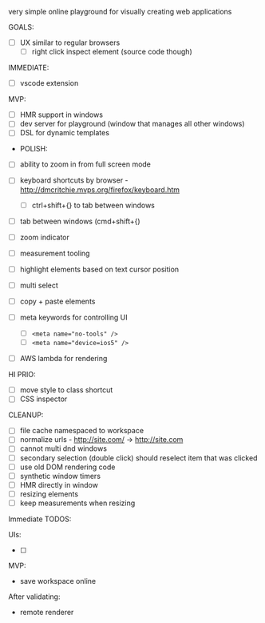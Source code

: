 very simple online playground for visually creating web applications

GOALS:

- [ ] UX similar to regular browsers
  - [ ] right click inspect element (source code though)

IMMEDIATE:

- [ ] vscode extension

MVP:

- [ ] HMR support in windows
- [ ] dev server for playground (window that manages all other windows)
- [ ] DSL for dynamic templates

- POLISH:

- [ ] ability to zoom in from full screen mode

- [ ] keyboard shortcuts by browser - http://dmcritchie.mvps.org/firefox/keyboard.htm
   - [ ] ctrl+shift+{} to tab between windows
- [ ] tab between windows (cmd+shift+{)
- [ ] zoom indicator
- [ ] measurement tooling
- [ ] highlight elements based on text cursor position
- [ ] multi select
- [ ] copy + paste elements
- [ ] meta keywords for controlling UI
  - [ ] `<meta name="no-tools" />`
  - [ ] `<meta name="device=ios5" />`
- [ ] AWS lambda for rendering

HI PRIO:

- [ ] move style to class shortcut
- [ ] CSS inspector

CLEANUP:

- [ ] file cache namespaced to workspace
- [ ] normalize urls - http://site.com/ -> http://site.com
- [ ] cannot multi dnd windows
- [ ] secondary selection (double click) should reselect item that was clicked
- [ ] use old DOM rendering code
- [ ] synthetic window timers
- [ ] HMR directly in window
- [ ] resizing elements
- [ ] keep measurements when resizing

Immediate TODOS:

UIs:

- [ ] 

MVP:

- save workspace online

After validating:

- remote renderer
